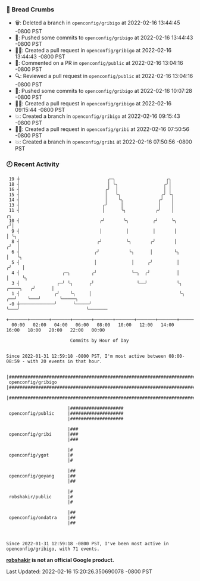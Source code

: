 ### 🍞 Bread Crumbs

 * 🗑: Deleted a branch in `openconfig/gribigo` at 2022-02-16 13:44:45 -0800 PST
 * 🚢: Pushed some commits to `openconfig/gribigo` at 2022-02-16 13:44:43 -0800 PST
 * ✍🏼: Created a pull request in `openconfig/gribigo` at 2022-02-16 13:44:43 -0800 PST
 * 💬: Commented on a PR in  `openconfig/public` at 2022-02-16 13:04:16 -0800 PST
 * 🔍: Reviewed a pull request in  `openconfig/public` at 2022-02-16 13:04:16 -0800 PST
 * 🚢: Pushed some commits to `openconfig/gribigo` at 2022-02-16 10:07:28 -0800 PST
 * ✍🏼: Created a pull request in `openconfig/gribigo` at 2022-02-16 09:15:44 -0800 PST
 * 💥: Created a branch in `openconfig/gribigo` at 2022-02-16 09:15:43 -0800 PST
 * ✍🏼: Created a pull request in `openconfig/gribi` at 2022-02-16 07:50:56 -0800 PST
 * 💥: Created a branch in `openconfig/gribi` at 2022-02-16 07:50:56 -0800 PST

### 🕘 Recent Activity
```
 19 ┼                                 ╭─╮                   ╭╮
 18 ┤                                 │ ╰╮                 ╭╯│
 16 ┤                                ╭╯  │                 │ │
 15 ┤                                │   ╰╮               ╭╯ ╰╮
 14 ┤                                │    ╰╮             ╭╯   │
 13 ┤                               ╭╯     │             │    │
 11 ┤                               │      ╰╮           ╭╯    │                       ╭╮
 10 ┤                              ╭╯       ╰╮         ╭╯     ╰╮                     ╭╯│
  9 ┤                              │         │         │       │                     │ ╰╮
  8 ┤                             ╭╯         ╰╮       ╭╯       │                    ╭╯  │
  6 ┤                            ╭╯           ╰╮      │        ╰╮                   │   ╰╮
  5 ┤                            │             │     ╭╯         │                  ╭╯    │
  4 ┤                ╭─╮        ╭╯             ╰─╮  ╭╯          │                  │     ╰╮
  3 ┤              ╭─╯ ╰╮      ╭╯                ╰──╯           ╰╮       ╭────╮   ╭╯      │
  1 ┤             ╭╯    ╰╮     │                                 ╰╮   ╭──╯    ╰───╯       ╰─────╮
 -0 ┼─────────────╯      ╰─────╯                                  ╰───╯                         ╰───────
    +───────+───────+───────+───────+───────+───────+───────+───────+───────+───────+───────+───────+────
  00:00   02:00   04:00   06:00   08:00   10:00   12:00   14:00   16:00   18:00   20:00   22:00   00:00   

						Commits by Hour of Day


Since 2022-01-31 12:59:18 -0800 PST, I'm most active between 08:00-08:59 - with 20 events in that hour.

```



```
                       |#######################################################################
 openconfig/gribigo    |#######################################################################
                       |#######################################################################

                       |####################
 openconfig/public     |####################
                       |####################

                       |###
 openconfig/gribi      |###
                       |###

                       |#
 openconfig/ygot       |#
                       |#

                       |##
 openconfig/goyang     |##
                       |##

                       |#
 robshakir/public      |#
                       |#

                       |##
 openconfig/ondatra    |##
                       |##



Since 2022-01-31 12:59:18 -0800 PST, I've been most active in openconfig/gribigo, with 71 events.

```
**[robshakir](mailto:robjs@google.com) is not an official Google product.**  


Last Updated: 2022-02-16 15:20:26.350690078 -0800 PST
